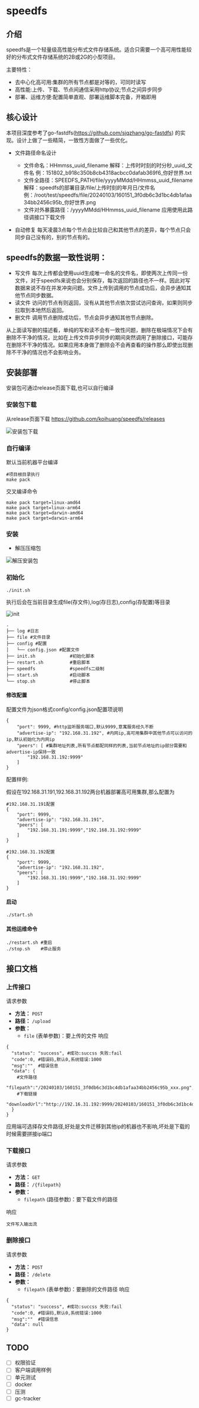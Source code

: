 # speedfs

## 介绍
speedfs是一个轻量级高性能分布式文件存储系统。适合只需要一个高可用性能较好的分布式文件存储系统的2B或2G的小型项目。

主要特性：
* 去中心化高可用:集群的所有节点都是对等的，可同时读写
* 高性能:上传、下载、节点间通信采用http协议;节点之间异步同步
* 部署、运维方便:配置简单直观、部署运维脚本完备，开箱即用

## 核心设计
本项目深度参考了go-fastdfs(https://github.com/sjqzhang/go-fastdfs) 的实现。设计上做了一些精简，一致性方面做了一些优化。
* 文件路径命名设计
  * 文件命名：HHmmss_uuid_filename 解释：上传时时刻的时分秒_uuid_文件名 例：151802_b918c350b8cb4318acbcc0dafab369f6_你好世界.txt
  * 文件全路径：SPEEDFS_PATH/file/yyyyMMdd/HHmmss_uuid_filename 解释：speedfs的部署目录/file/上传时刻的年月日/文件名 例：/root/test/speedfs/file/20240103/160151_3f0db6c3d1bc4db1afaa34bb2456c95b_你好世界.png
  * 文件对外暴露路径：/yyyyMMdd/HHmmss_uuid_filename 应用使用此路径调接口下载文件

* 自动修复
每天凌晨3点每个节点会比较自己和其他节点的差异，每个节点只会同步自己没有的，别的节点有的。

## speedfs的数据一致性说明：
* 写文件
每次上传都会使用uuid生成唯一命名的文件名，即使两次上传同一份文件，对于speedfs来说也会分别保存，每次返回的路径也不一样。因此对写数据来说不存在并发冲突问题。文件上传到调用的节点成功后，会异步通知其他节点同步数据。
* 读文件
访问的节点有则返回，没有从其他节点依次尝试访问查询，如果则同步拉取到本地然后返回。
* 删文件
调用节点删除成功后，节点会异步通知其他节点删除。

从上面读写删的描述看，单纯的写和读不会有一致性问题，删除在极端情况下会有删除不干净的情况，比如在上传文件异步同步的期间突然调用了删除接口，可能存在删除不干净的情况。如果应用本身做了删除会不会再查看的操作那么即使出现删除不干净的情况也不会影响业务。

## 安装部署
安装包可通过release页面下载,也可以自行编译
### 安装包下载
从release页面下载
https://github.com/koihuang/speedfs/releases

![安装包下载](./doc/img/release-pack.png)
### 自行编译
默认当前机器平台编译
```shell
#项目根目录执行
make pack
```
交叉编译命令
```shell
make pack target=linux-amd64
make pack target=linux-arm64
make pack target=darwin-amd64
make pack target=darwin-arm64
```

### 安装
* 解压压缩包

![解压安装包](./doc/img/pack.png)

### 初始化

```shell
./init.sh
```
执行后会在当前目录生成file(存文件),log(存日志),config(存配置)等目录

![init](./doc/img/init.png)

```shell
.
├── log #日志
├── file #文件目录
├── config #配置
│   └── config.json #配置文件
├── init.sh 			#初始化脚本
├── restart.sh			#重启脚本
├── speedfs			    #speedfs二级制
├── start.sh			#启动脚本
└── stop.sh				#停止脚本
```
#### 修改配置

配置文件为json格式config/config.json配置项说明
```shell
{
    "port": 9999, #http监听服务端口,默认9999,意寓服务经久不断
    "advertise-ip": "192.168.31.192", #内网ip,高可用集群中其他节点可以访问的ip,默认初始化为内网ip
    "peers": [ #集群地址列表,所有节点都配同样的列表,当前节点地址的ip部分需要和advertise-ip保持一致
        "192.168.31.192:9999"
    ]
}
```
配置样例:

假设在192.168.31.191,192.168.31.192两台机器部署高可用集群,那么配置为
```shell
#192.168.31.191配置
{
    "port": 9999, 
    "advertise-ip": "192.168.31.191", 
    "peers": [ 
        "192.168.31.191:9999","192.168.31.192:9999"
    ]
}
```
```shell
#192.168.31.192配置
{
    "port": 9999, 
    "advertise-ip": "192.168.31.192", 
    "peers": [ 
        "192.168.31.191:9999","192.168.31.192:9999"
    ]
}
```

#### 启动
```shell
./start.sh
```
#### 其他运维命令
```shell
./restart.sh #重启
./stop.sh    #停止服务
```
## 接口文档
### 上传接口
请求参数
- **方法：** `POST`
- **路径：** `/upload`
- **参数：**
  - `file` (表单参数)：要上传的文件
响应
```shell
{
  "status": "success", #成功:succss 失败:fail
  "code":0, #错误码,默认0,系统错误:1000
  "msg":""  #错误信息
  "data": {
    #文件路径
    "filepath":"/20240103/160151_3f0db6c3d1bc4db1afaa34bb2456c95b_xxx.png",
    #下载链接
    "downloadUrl":"http://192.16.31.192:9999/20240103/160151_3f0db6c3d1bc4db1afaa34bb2456c95b_xxx.png"
  }
}
```
应用端可选择存文件路径,好处是文件迁移到其他ip的机器也不影响,坏处是下载的时候需要拼接ip端口

### 下载接口
请求参数
- **方法：** `GET`
- **路径：** `/{filepath}`
- **参数：**
  - `filepath` (路径参数)：要下载文件的路径

响应
```shell
文件写入输出流
```
### 删除接口
请求参数
- **方法：** `POST`
- **路径：** `/delete`
- **参数：**
  - `filepath` (表单参数)：要删除的文件路径
    响应
```shell
{
  "status": "success", #成功:succss 失败:fail
  "code":0, #错误码,默认0,系统错误:1000
  "msg":""  #错误信息
  "data": null
}
```
## TODO
- [ ] 权限验证
- [ ] 客户端调用样例
- [ ] 单元测试
- [ ] docker
- [ ] 压测
- [ ] gc-tracker
